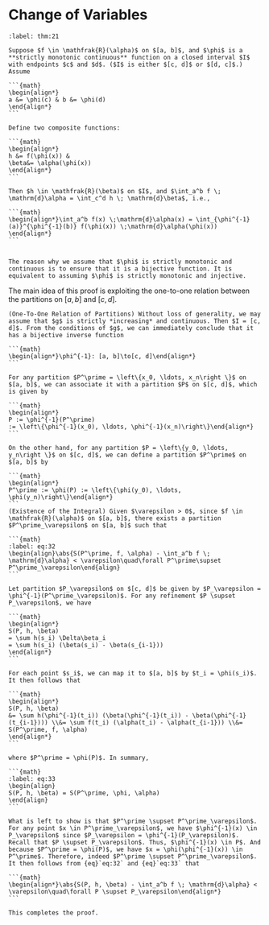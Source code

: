 # Change of Variables

````{prf:theorem}
:label: thm:21

Suppose $f \in \mathfrak{R}(\alpha)$ on $[a, b]$, and $\phi$ is a **strictly monotonic continuous** function on a closed interval $I$ with endpoints $c$ and $d$. ($I$ is either $[c, d]$ or $[d, c]$.) Assume

```{math}
\begin{align*}
a &= \phi(c) & b &= \phi(d)
\end{align*}
```

Define two composite functions:

```{math}
\begin{align*}
h &= f(\phi(x)) &
\beta&= \alpha(\phi(x))
\end{align*}
```

Then $h \in \mathfrak{R}(\beta)$ on $I$, and $\int_a^b f \; \mathrm{d}\alpha = \int_c^d h \; \mathrm{d}\beta$, i.e.,

```{math}
\begin{align*}\int_a^b f(x) \;\mathrm{d}\alpha(x) = \int_{\phi^{-1}(a)}^{\phi^{-1}(b)} f(\phi(x)) \;\mathrm{d}\alpha(\phi(x))
\end{align*}
```

````

````{prf:remark}

The reason why we assume that $\phi$ is strictly monotonic and continuous is to ensure that it is a bijective function. It is equivalent to assuming $\phi$ is strictly monotonic and injective.

````
The main idea of this proof is exploiting the one-to-one relation between the partitions on $[a, b]$ and $[c, d]$.


````{prf:proof}
(One-To-One Relation of Partitions) Without loss of generality, we may assume that $g$ is strictly *increasing* and continuous. Then $I = [c, d]$. From the conditions of $g$, we can immediately conclude that it has a bijective inverse function

```{math}
\begin{align*}\phi^{-1}: [a, b]\to[c, d]\end{align*}
```

For any partition $P^\prime = \left\{x_0, \ldots, x_n\right \}$ on $[a, b]$, we can associate it with a partition $P$ on $[c, d]$, which is given by

```{math}
\begin{align*}
P := \phi^{-1}(P^\prime)
:= \left\{\phi^{-1}(x_0), \ldots, \phi^{-1}(x_n)\right\}\end{align*}
```

On the other hand, for any partition $P = \left\{y_0, \ldots, y_n\right \}$ on $[c, d]$, we can define a partition $P^\prime$ on $[a, b]$ by

```{math}
\begin{align*}
P^\prime := \phi(P) := \left\{\phi(y_0), \ldots, \phi(y_n)\right\}\end{align*}
```
(Existence of the Integral) Given $\varepsilon > 0$, since $f \in \mathfrak{R}(\alpha)$ on $[a, b]$, there exists a partition $P^\prime_\varepsilon$ on $[a, b]$ such that

```{math}
:label: eq:32
\begin{align}\abs{S(P^\prime, f, \alpha) - \int_a^b f \; \mathrm{d}\alpha} < \varepsilon\quad\forall P^\prime\supset P^\prime_\varepsilon\end{align}
```

Let partition $P_\varepsilon$ on $[c, d]$ be given by $P_\varepsilon = \phi^{-1}(P^\prime_\varepsilon)$. For any refinement $P \supset P_\varepsilon$, we have

```{math}
\begin{align*}
S(P, h, \beta)
= \sum h(s_i) \Delta\beta_i
= \sum h(s_i) (\beta(s_i) - \beta(s_{i-1}))
\end{align*}
```

For each point $s_i$, we can map it to $[a, b]$ by $t_i = \phi(s_i)$. It then follows that

```{math}
\begin{align*}
S(P, h, \beta)
&= \sum h(\phi^{-1}(t_i)) (\beta(\phi^{-1}(t_i)) - \beta(\phi^{-1}(t_{i-1}))) \\&= \sum f(t_i) (\alpha(t_i) - \alpha(t_{i-1})) \\&= S(P^\prime, f, \alpha)
\end{align*}
```

where $P^\prime = \phi(P)$. In summary,

```{math}
:label: eq:33
\begin{align}
S(P, h, \beta) = S(P^\prime, \phi, \alpha)
\end{align}
```

What is left to show is that $P^\prime \supset P^\prime_\varepsilon$. For any point $x \in P^\prime_\varepsilon$, we have $\phi^{-1}(x) \in P_\varepsilon$ since $P_\varepsilon = \phi^{-1}(P_\varepsilon)$. Recall that $P \supset P_\varepsilon$. Thus, $\phi^{-1}(x) \in P$. And because $P^\prime = \phi(P)$, we have $x = \phi(\phi^{-1}(x)) \in P^\prime$. Therefore, indeed $P^\prime \supset P^\prime_\varepsilon$. It then follows from {eq}`eq:32` and {eq}`eq:33` that

```{math}
\begin{align*}\abs{S(P, h, \beta) - \int_a^b f \; \mathrm{d}\alpha} < \varepsilon\quad\forall P \supset P_\varepsilon\end{align*}
```

This completes the proof.

````
